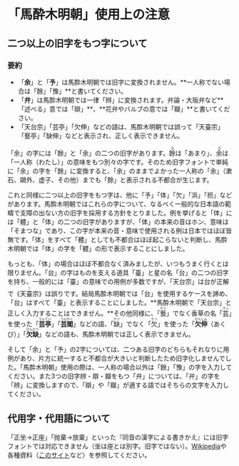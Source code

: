 
# 「馬酔木明朝」使用上の注意

## 二つ以上の旧字をもつ字について

### 要約
- 「**余**」と「**予**」は馬酔木明朝では旧字に変換されません。**一人称でない場合は「餘」「豫」**と書いてください。
- 「**弁**」は馬酔木明朝では一律「辨」に変換されます。弁論・大阪弁など**「述べる」意では「辯」**、**花弁やバルブの意では「瓣」**と書いてください。
- 「天台宗」「芸亭」「欠伸」などの語は、馬酔木明朝では誤って「天臺宗」「藝亭」「缺伸」などと表示され、正しく表示できません。

「余」の字には「餘」と「余」の二つの旧字があります。<ruby>餘<rt>ヨ</ruby>は「あまり」、<ruby>余<rt>ヨ</ruby>は「一人称（わたし）」の意味をもつ別々の字です。そのため旧字フォントで単純に「余」の字を「餘」に変換すると、「余」のままでよかった一人称の「余」（漱石、鷗外、虚子、その他）までも「餘」と表示される不都合が生じます。

これと同様に二つ以上の旧字をもつ字は、他に「予」「体」「欠」「浜」「担」などがあります。馬酔木明朝ではこれらの字について、なるべく一般的な日本語の範疇で支障の出ない方の旧字を採用する方針をとりました。例を挙げると「体」には「體」と「体」の二つの旧字がありますが、「体」の本来の音はホン、意味は「そまつな」であり、この字が本来の音・意味で使用される例は日本ではほぼ皆無です。「体」をすべて「體」としても不都合はほぼ起こらないと判断し、馬酔木明朝では「体」の字を「體」の形で表示することにしました。

もっとも、「体」の場合はほぼ不都合なく済みましたが、いつもうまく行くとは限りません。「台」の字はものを支える道具「臺」と星の名「台」の二つの旧字を持ち、一般的には「臺」の意味での用例が多数ですが、「天台宗」は台が正解で《天<span style="text-emphasis-style: filled">臺</span>宗》は誤りです。結局馬酔木明朝では「台」を使用するケースを諦め、「台」はすべて「臺」と表示することにしました。**馬酔木明朝で「天台宗」と正しく入力することはできません。**その他同様に、「<ruby>藝<rt>ゲイ</ruby>」でなく香草の名「<ruby>芸<rt>ウン</ruby>」を使った「<ruby>**芸亭**<rt>うんてい</ruby>」「<ruby>**芸閣**<rt>うんかく</ruby>」などの語、「<ruby>缺<rt>ケツ</ruby>」でなく「<ruby>欠<rt>ケン</ruby>」を使った「<ruby>**欠伸**<rt>けんしん</ruby>（あくび）」「<ruby>**欠缺**<rt>けんけつ</ruby>」などの語も、馬酔木明朝では正しく表示できません。

そして「余」と「予」の2字については、二つある旧字のどちらもそれなりに用例があり、片方に統一すると不都合が大きいと判断したため旧字化しませんでした。「馬酔木明朝」使用の際は、一人称の場合以外は「餘」「豫」の字を入力してください。また3つの旧字辨・辯・瓣をもつ「弁」については、「弁」の字を「辨」に変換しますので、「辯」や「瓣」が適する語ではそちらの文字を入力してください。

## 代用字・代用語について

「正坐→正座」「抛棄→放棄」といった『同音の漢字による書きかえ』には旧字フォントでは対応できません（坐は座とは別字。旧字ではない）。[Wikipedia](https://ja.wikipedia.org/wiki/%E5%90%8C%E9%9F%B3%E3%81%AE%E6%BC%A2%E5%AD%97%E3%81%AB%E3%82%88%E3%82%8B%E6%9B%B8%E3%81%8D%E3%81%8B%E3%81%88)や各種資料（[このサイト](http://www15.atpages.jp/sa2700v/tojo-daiyo-.htm)など）を参照してください。
